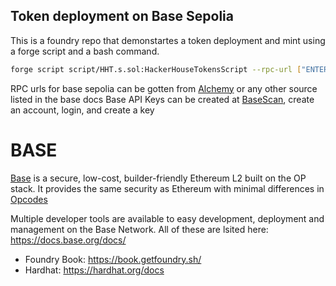 ## Token deployment on Base Sepolia
This is a foundry repo that demonstartes a token deployment and mint using a forge script and a bash command.
```bash
forge script script/HHT.s.sol:HackerHouseTokensScript --rpc-url ["ENTER YOUR RPC"] --private-key ["ENTER YOUR Private Key"] --broadcast --verify  --etherscan-api-key ["ENTER YOUR Basescan api key"] -vvvv
``` 
RPC urls for base sepolia can be gotten from [Alchemy](https://www.alchemy.com/) or any other source listed in the base docs
Base API Keys can be created at [BaseScan](https://basescan.org/), create an account, login, and create a key


# BASE
[Base](https://docs.base.org/) is a secure, low-cost, builder-friendly Ethereum L2 built on the OP stack.  It provides the same security as Ethereum with minimal differences in [Opcodes](https://docs.optimism.io/stack/differences)

Multiple developer tools are available to easy development, deployment and management on the Base Network. All of these are lsited here: https://docs.base.org/docs/

- Foundry Book: https://book.getfoundry.sh/
- Hardhat: https://hardhat.org/docs
